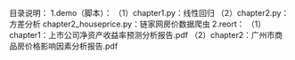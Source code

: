 目录说明：
1.demo（脚本）：
  （1）chapter1.py：线性回归
  （2）chapter2.py：方差分析
      chapter2_houseprice.py：链家网房价数据爬虫
2.reort：
  （1）chapter1：上市公司净资产收益率预测分析报告.pdf
  （2）chapter2：广州市商品房价格影响因素分析报告.pdf
